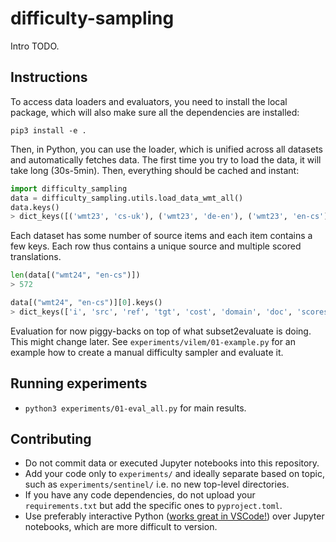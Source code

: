 # difficulty-sampling

Intro TODO.

## Instructions

To access data loaders and evaluators, you need to install the local package, which will also make sure all the dependencies are installed:
```
pip3 install -e .
```


Then, in Python, you can use the loader, which is unified across all datasets and automatically fetches data.
The first time you try to load the data, it will take long (30s-5min). Then, everything should be cached and instant:

```python
import difficulty_sampling
data = difficulty_sampling.utils.load_data_wmt_all()
data.keys()
> dict_keys([('wmt23', 'cs-uk'), ('wmt23', 'de-en'), ('wmt23', 'en-cs'), ('wmt23', 'en-de'), ('wmt23', 'en-ja'), ('wmt23', 'en-zh'), ('wmt23', 'he-en'), ('wmt23', 'ja-en'), ('wmt23', 'zh-en'), ('wmt24', 'cs-uk'), ('wmt24', 'en-cs'), ('wmt24', 'en-es'), ('wmt24', 'en-hi'), ('wmt24', 'en-is'), ('wmt24', 'en-ja'), ('wmt24', 'en-ru'), ('wmt24', 'en-uk'), ('wmt24', 'en-zh'), ('wmt24', 'ja-zh'), ('wmt22', 'cs-uk'), ('wmt22', 'en-cs'), ('wmt22', 'en-de'), ('wmt22', 'en-hr'), ('wmt22', 'en-ja'), ('wmt22', 'en-ru'), ('wmt22', 'en-uk'), ('wmt22', 'en-zh'), ('wmt22', 'ru-en'), ('wmt22', 'sah-ru'), ('wmt22', 'zh-en'), ('wmt21.tedtalks', 'en-de'), ('wmt21.tedtalks', 'en-ru'), ('wmt21.tedtalks', 'zh-en'), ('wmt21.news', 'en-cs'), ('wmt21.news', 'en-de'), ('wmt21.news', 'en-is'), ('wmt21.news', 'en-ja'), ('wmt21.news', 'en-ru'), ('wmt21.news', 'zh-en'), ('wmt20', 'zh-en'), ('wmt20', 'en-de'), ('wmt19', 'kk-en'), ('wmt19', 'de-en'), ('wmt19', 'gu-en'), ('wmt19', 'lt-en')])
```

Each dataset has some number of source items and each item contains a few keys.
Each row thus contains a unique source and multiple scored translations.
```python
len(data[("wmt24", "en-cs")])
> 572

data[("wmt24", "en-cs")][0].keys()
> dict_keys(['i', 'src', 'ref', 'tgt', 'cost', 'domain', 'doc', 'scores'])
```

Evaluation for now piggy-backs on top of what subset2evaluate is doing.
This might change later.
See `experiments/vilem/01-example.py` for an example how to create a manual difficulty sampler and evaluate it.

## Running experiments

- `python3 experiments/01-eval_all.py` for main results.

## Contributing

- Do not commit data or executed Jupyter notebooks into this repository.
- Add your code only to `experiments/` and ideally separate based on topic, such as `experiments/sentinel/` i.e. no new top-level directories.
- If you have any code dependencies, do not upload your `requirements.txt` but add the specific ones to `pyproject.toml`.
- Use preferably interactive Python ([works great in VSCode!](https://code.visualstudio.com/docs/python/jupyter-support-py)) over Jupyter notebooks, which are more difficult to version.